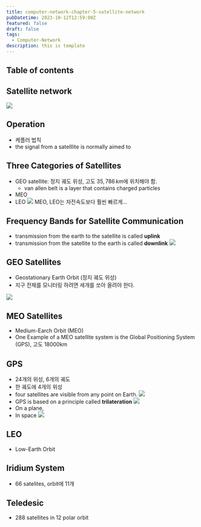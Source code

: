 ```yaml
---
title: computer-network-chapter-5-satellite-network
pubDatetime: 2023-10-12T12:59:00Z
featured: false
draft: false
tags:
  - Computer-Network
description: this is template
---
```


## Table of contents

## Satellite network

![](https://res.cloudinary.com/gyunseo-blog/image/upload/v1698669625/satellite-network-1697083175366.jpeg)

## Operation

- 케플러 법칙
- the signal from a satelllite is normally aimed to

## Three Categories of Satellites

- GEO satellite: 정지 궤도 위성, 고도 $35,786\,km$에 위치해야 함.
  - van allen belt is a layer that contains charged particles
- MEO
- LEO
  ![](https://res.cloudinary.com/gyunseo-blog/image/upload/v1698669625/satellite-network-1697083437810.jpeg)
  MEO, LEO는 자전속도보다 훨씬 빠르게...

## Frequency Bands for Satellite Communication

- transmission from the earth to the satellite is called **uplink**
- transmission from the satellite to the earth is called **downlink**
  ![](https://res.cloudinary.com/gyunseo-blog/image/upload/v1698669625/satellite-network-1697083505915.jpeg)

## GEO Satellites

- Geostationary Earth Orbit (정지 궤도 위성)
- 지구 전체를 모니터링 하려면 세개를 쏘아 올려야 한다.

![](https://res.cloudinary.com/gyunseo-blog/image/upload/v1698669625/satellite-network-1697083611509.jpeg)

## MEO Satellites

- Medium-Earch Orbit (MEO)
- One Example of a MEO satellite system is the Global Positioning System (GPS), 고도 18000km

## GPS

- 24개의 위성, 6개의 궤도
- 한 궤도에 4개의 위성
- four satellites are visible from any point on Earth.
  ![](https://res.cloudinary.com/gyunseo-blog/image/upload/v1698669625/satellite-network-1697083722299.jpeg)
- GPS is based on a principle called **trilateration**
  ![](https://res.cloudinary.com/gyunseo-blog/image/upload/v1698669625/satellite-network-1697083879367.jpeg)
- On a plane,
- In space
  ![](https://res.cloudinary.com/gyunseo-blog/image/upload/v1698669625/satellite-network-1697083936977.jpeg)

## LEO

- Low-Earth Orbit

## Iridium System

- 66 satelites, orbit에 11개

## Teledesic

- 288 satellites in 12 polar orbit
